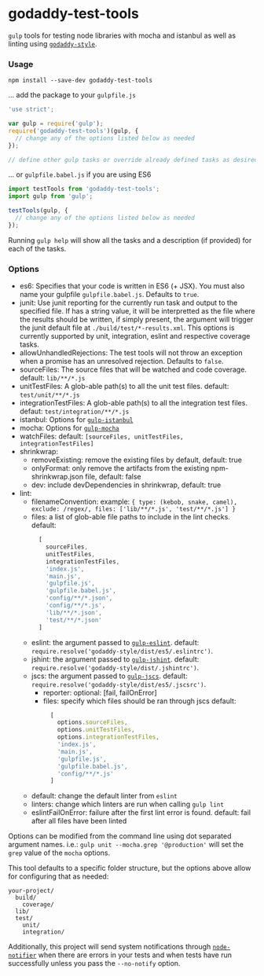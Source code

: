 # godaddy-test-tools

`gulp` tools for testing node libraries with mocha and istanbul as well as linting using [`godaddy-style`](https://github.com/godaddy/javascript).

### Usage
```
npm install --save-dev godaddy-test-tools
```

... add the package to your `gulpfile.js`
```js
'use strict';

var gulp = require('gulp');
require('godaddy-test-tools')(gulp, {
  // change any of the options listed below as needed
});

// define other gulp tasks or override already defined tasks as desired
```

... or `gulpfile.babel.js` if you are using ES6
```js
import testTools from 'godaddy-test-tools';
import gulp from 'gulp';

testTools(gulp, {
  // change any of the options listed below as needed
});

```

Running `gulp help` will show all the tasks and a description (if provided) for each of the tasks.


### Options
 - es6: Specifies that your code is written in ES6 (+ JSX). You must also name your gulpfile `gulpfile.babel.js`. Defaults to `true`.
 - junit: Use junit reporting for the currently run task and output to the specified file. If has a string value, it will be interpretted
   as the file where the results should be written, if simply present, the argument will trigger the junit default file at
   `./build/test/*-results.xml`. This options is currently supported by unit, integration, eslint and respective coverage tasks.
 - allowUnhandledRejections: The test tools will not throw an exception when a promise has an unresolved rejection. Defaults to `false`.
 - sourceFiles: The source files that will be watched and code coverage. default: `lib/**/*.js`
 - unitTestFiles: A glob-able path(s) to all the unit test files. default: `test/unit/**/*.js`
 - integrationTestFiles: A glob-able path(s) to all the integration test files. defaut: `test/integration/**/*.js`
 - istanbul: Options for [`gulp-istanbul`](https://www.npmjs.com/package/gulp-istanbul)
 - mocha: Options for [`gulp-mocha`](https://www.npmjs.com/package/gulp-mocha)
 - watchFiles: default: `[sourceFiles, unitTestFiles, integrationTestFiles]`
 - shrinkwrap:
    - removeExisting: remove the existing files by default, default: true
    - onlyFormat: only remove the artifacts from the existing npm-shrinkwrap.json file, default: false
    - dev: include devDependencies in shrinkwrap, default: true
 - lint:
    - filenameConvention: example: `{ type: (kebob, snake, camel), exclude: /regex/, files: ['lib/**/*.js', 'test/**/*.js'] }`
    - files: a list of glob-able file paths to include in the lint checks.
        default:
        ```js
          [
            sourceFiles,
            unitTestFiles,
            integrationTestFiles,
            'index.js',
            'main.js',
            'gulpfile.js',
            'gulpfile.babel.js',
            'config/**/*.json',
            'config/**/*.js',
            'lib/**/*.json',
            'test/**/*.json'
          ]
        ```
    - eslint: the argument passed to [`gulp-eslint`](https://www.npmjs.com/package/gulp-eslint). default: `require.resolve('godaddy-style/dist/es5/.eslintrc')`.
    - jshint: the argument passed to [`gulp-jshint`](https://www.npmjs.com/package/gulp-jshint). default: `require.resolve('godaddy-style/dist/.jshintrc')`.
    - jscs: the argument passed to [`gulp-jscs`](https://www.npmjs.com/package/gulp-jscs). default: `require.resolve('godaddy-style/dist/es5/.jscsrc')`.
      - reporter: optional: [fail, failOnError]
      - files: specify which files should be ran through jscs
          default:
          ```js
            [
              options.sourceFiles,
              options.unitTestFiles,
              options.integrationTestFiles,
              'index.js',
              'main.js',
              'gulpfile.js',
              'gulpfile.babel.js',
              'config/**/*.js'
            ]
          ```
    - default: change the default linter from `eslint`
    - linters: change which linters are run when calling `gulp lint`
    - eslintFailOnError: failure after the first lint error is found.
        default: fail after all files have been linted

Options can be modified from the command line using dot separated
argument names. i.e.: `gulp unit --mocha.grep '@production'` will set
the `grep` value of the `mocha` options.

This tool defaults to a specific folder structure, but the options above
allow for configuring that as needed:

```
your-project/
  build/
    coverage/
  lib/
  test/
    unit/
    integration/
```

Additionally, this project will send system notifications through
[`node-notifier`](https://www.npmjs.com/package/node-notifier) when
there are errors in your tests and when tests have run successfully unless
you pass the `--no-notify` option.
